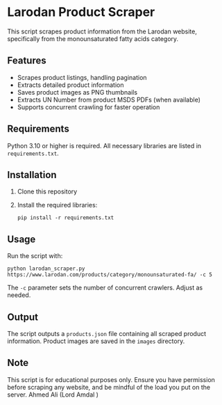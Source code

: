 # Larodan Product Scraper

This script scrapes product information from the Larodan website, specifically from the monounsaturated fatty acids category.

## Features

- Scrapes product listings, handling pagination
- Extracts detailed product information
- Saves product images as PNG thumbnails
- Extracts UN Number from product MSDS PDFs (when available)
- Supports concurrent crawling for faster operation

## Requirements

Python 3.10 or higher is required. All necessary libraries are listed in `requirements.txt`.

## Installation

1. Clone this repository
2. Install the required libraries:

   ```
   pip install -r requirements.txt
   ```

## Usage

Run the script with:

```
python larodan_scraper.py https://www.larodan.com/products/category/monounsaturated-fa/ -c 5
```

The `-c` parameter sets the number of concurrent crawlers. Adjust as needed.

## Output

The script outputs a `products.json` file containing all scraped product information. Product images are saved in the `images` directory.

## Note

This script is for educational purposes only. Ensure you have permission before scraping any website, and be mindful of the load you put on the server.
Ahmed Ali (Lord Amdal )
